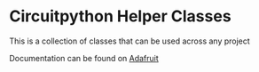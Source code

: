 # Circuitpython Helper Classes

This is a collection of classes that can be used across any project

Documentation can be found on [Adafruit](https://adafruit-playground.com/u/ntynen/pages/circuitpython-helpers-project)